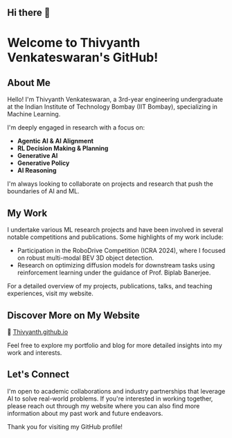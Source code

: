 ## Hi there 👋

<!--
**thivyanth/thivyanth** is a ✨ _special_ ✨ repository because its `README.md` (this file) appears on your GitHub profile.

Here are some ideas to get you started:

- 🔭 I’m currently working on ...
- 🌱 I’m currently learning ...
- 👯 I’m looking to collaborate on ...
- 🤔 I’m looking for help with ...
- 💬 Ask me about ...
- 📫 How to reach me: ...
- 😄 Pronouns: ...
- ⚡ Fun fact: ...
-->
# Welcome to Thivyanth Venkateswaran's GitHub!

## About Me
Hello! I'm Thivyanth Venkateswaran, a 3rd-year engineering undergraduate at the Indian Institute of Technology Bombay (IIT Bombay), specializing in Machine Learning.

I'm deeply engaged in research with a focus on:
- **Agentic AI & AI Alignment**
- **RL Decision Making & Planning**
- **Generative AI**
- **Generative Policy**
- **AI Reasoning**

I'm always looking to collaborate on projects and research that push the boundaries of AI and ML.

## My Work
I undertake various ML research projects and have been involved in several notable competitions and publications. Some highlights of my work include:
- Participation in the RoboDrive Competition (ICRA 2024), where I focused on robust multi-modal BEV 3D object detection.
- Research on optimizing diffusion models for downstream tasks using reinforcement learning under the guidance of Prof. Biplab Banerjee.

For a detailed overview of my projects, publications, talks, and teaching experiences, visit my website.

## Discover More on My Website
🔗 [Thivyanth.github.io](https://thivyanth.github.io)

Feel free to explore my portfolio and blog for more detailed insights into my work and interests.

## Let's Connect
I'm open to academic collaborations and industry partnerships that leverage AI to solve real-world problems. If you're interested in working together, please reach out through my website where you can also find more information about my past work and future endeavors.

Thank you for visiting my GitHub profile!
